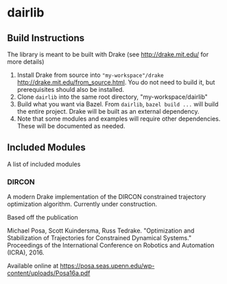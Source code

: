 # dairlib

## Build Instructions
The library is meant to be built with Drake (see http://drake.mit.edu/ for more details)
1. Install Drake from source into `"my-workspace"/drake` http://drake.mit.edu/from_source.html. You do not need to build it, but prerequisites should also be installed.
2. Clone `dairlib` into the same root directory, "my-workspace/dairlib"
3. Build what you want via Bazel. From `dairlib`, `bazel build ...` will build the entire project. Drake will be built as an external dependency.
4. Note that some modules and examples will require other dependencies. These will be documented as needed.

## Included Modules
A list of included modules

### DIRCON
A modern Drake implementation of the DIRCON constrained trajectory optimization algorithm. Currently under construction.

Based off the publication

Michael Posa, Scott Kuindersma, Russ Tedrake. "Optimization and Stabilization of Trajectories for Constrained Dynamical Systems." Proceedings of the International Conference on Robotics and Automation (ICRA), 2016. 

Available online at https://posa.seas.upenn.edu/wp-content/uploads/Posa16a.pdf